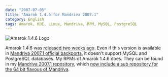 ```yaml
---
date: "2007-07-05"
title: "Amarok 1.4.6 for Mandriva 2007.1"
category: English
tags: Amarok, KDE, Linux, Mandriva, RPM, MySQL, PostgreSQL
---
```


![Amarok 1.4.6 Logo]({attach}amarok146.png)

Amarok 1.4.6 was [released two weeks ago](https://amarok.kde.org/en/node/234).
Even if this version is available in
[Mandriva 2007.1 official backports](ftp://ftp.proxad.net/pub/Distributions_Linux/MandrivaLinux/official/2007.1/i586/media/main/backports),
it doesn't support MySQL and PostgreSQL databases. My RPMs of Amarok 1.4.6 does.
They can be found in my
[Mandriva 2007.1 repository](https://github.com/kdeldycke/mandriva-specs), which
[now include a sub repository for the 64 bit flavous of Mandriva](https://kevin.deldycke.com/2007/07/mandriva-20071-rpms-for-x86_64-arch/).
